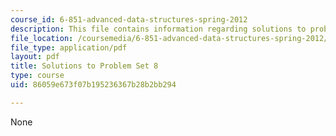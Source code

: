 ```yaml
---
course_id: 6-851-advanced-data-structures-spring-2012
description: This file contains information regarding solutions to problem set 8.
file_location: /coursemedia/6-851-advanced-data-structures-spring-2012/86059e673f07b195236367b28b2bb294_MIT6_851S12_ps8sol.pdf
file_type: application/pdf
layout: pdf
title: Solutions to Problem Set 8
type: course
uid: 86059e673f07b195236367b28b2bb294

---
```

None